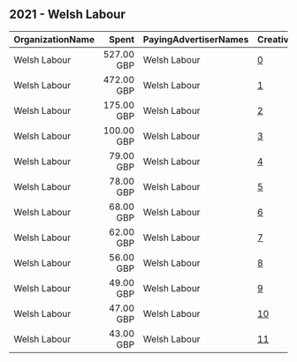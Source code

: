 ## 2021 - Welsh Labour 
|OrganizationName|Spent|PayingAdvertiserNames|CreativeUrls|Impressions|Genders|AgeBrackets|CountryCodes|BillingAddresses|CandidateBallotInformation|
|:---|---:|:---|:---|---:|:---|:---|:---|:---|:---|
|Welsh Labour|527.00 GBP|Welsh Labour|[0](https://www.snap.com/political-ads/asset/6e69c66eda787a5e651c0e61bbccf5bb9c41af1e77dbfe336f6d415df214e095?mediaType=png)|264,628||16-23|united kingdom|GB|Welsh Labour|
|Welsh Labour|472.00 GBP|Welsh Labour|[1](https://www.snap.com/political-ads/asset/7a400d973441d12c0a030b923b890f3b6c7d5e4b96dbabd63acd1aff7610f4d3?mediaType=mp4)|229,298||16-23|united kingdom|GB|Welsh Labour|
|Welsh Labour|175.00 GBP|Welsh Labour|[2](https://www.snap.com/political-ads/asset/a084b3cff026577507433b9df9a6155fe8371bacea11305d1b9543eb33d55d3d?mediaType=mp4)|135,671||16-23|united kingdom|GB|Welsh Labour|
|Welsh Labour|100.00 GBP|Welsh Labour|[3](https://www.snap.com/political-ads/asset/7a400d973441d12c0a030b923b890f3b6c7d5e4b96dbabd63acd1aff7610f4d3?mediaType=mp4)|88,605|||united kingdom|GB|Welsh Labour|
|Welsh Labour|79.00 GBP|Welsh Labour|[4](https://www.snap.com/political-ads/asset/50a6d234761ce172d859af791127eb16d2bd08bc2cfd9a836961198c787be36e?mediaType=mp4)|64,066||16-23|united kingdom|GB|Welsh Labour|
|Welsh Labour|78.00 GBP|Welsh Labour|[5](https://www.snap.com/political-ads/asset/edade5ef3505e523dfa4c808ab8284d510dcc3cf9fa4b2fe1b167c96e37870ff?mediaType=mp4)|59,326||16-23|united kingdom|GB|Welsh Labour|
|Welsh Labour|68.00 GBP|Welsh Labour|[6](https://www.snap.com/political-ads/asset/26976f033070f1647d61a7d163cc728d4338b72ce1c8f22d83e98d0f5f656130?mediaType=mp4)|53,727||16-23|united kingdom|GB|Welsh Labour|
|Welsh Labour|62.00 GBP|Welsh Labour|[7](https://www.snap.com/political-ads/asset/80648662cbc78b444abd6058d87a3fa8dddc6ce98bc9ab182ae8eca57970a3f0?mediaType=mp4)|52,335|||united kingdom|GB|Welsh Labour|
|Welsh Labour|56.00 GBP|Welsh Labour|[8](https://www.snap.com/political-ads/asset/30815c9f36da1634c1f8d3bd938b74fb62942817f5ea2d5dd7e24dc8d563d6af?mediaType=mp4)|38,031||16-23|united kingdom|GB|Welsh Labour|
|Welsh Labour|49.00 GBP|Welsh Labour|[9](https://www.snap.com/political-ads/asset/d17f2f8ca2c8c05e454420c93031af5b9fc9ffebca1ee80a9b6184d31913110b?mediaType=mp4)|34,807||16-23|united kingdom|GB|Welsh Labour|
|Welsh Labour|47.00 GBP|Welsh Labour|[10](https://www.snap.com/political-ads/asset/357c2d92e4d950dcfa56cc4f0216ccef99cf701502ca8c43914fe24601a28ccd?mediaType=mp4)|37,561||16-23|united kingdom|GB|Welsh Labour|
|Welsh Labour|43.00 GBP|Welsh Labour|[11](https://www.snap.com/political-ads/asset/166c6afde5db5267a9b902d0ffc5285fbd27c62a355c2091e4d1cc40def6f26f?mediaType=mp4)|32,444||16-23|united kingdom|GB|Welsh Labour|
